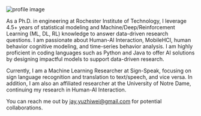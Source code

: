 <img src="https://media.licdn.com/dms/image/v2/C4E03AQEBbyWWgeimRQ/profile-displayphoto-shrink_800_800/profile-displayphoto-shrink_800_800/0/1555967014685?e=1732147200&v=beta&t=rhF28wCIhPYEAeVBgdO06E3O4ZgHlZkC1XJMD9F1MaI" title="" alt="profile image" data-align="center">

As a Ph.D. in engineering at Rochester Institute of Technology, I leverage 4.5+ years of statistical modeling and Machine/Deep/Reinforcement Learning (ML, DL, RL) knowledge to answer data-driven research questions. I am passionate about Human-AI Interaction, MobileHCI, human behavior cognitive modeling, and time-series behavior analysis. I am highly proficient in coding languages such as Python and Java to offer AI solutions by designing impactful models to support data-driven research.

Currently, I am a Machine Learning Researcher at Sign-Speak, focusing on sign language recognition and translation to text/speech, and vice versa. In addition, I am also an affiliated researcher at the University of Notre Dame, continuing my research in Human-AI Interaction.

You can reach me out by jay.yuzhiwei@gmail.com for potential collaborations. 

